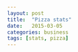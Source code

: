 ```yaml
---
layout: post
title:  "Pizza stats"
date:   2015-03-05
categories: business
tags: [stats, pizza]
---
```


